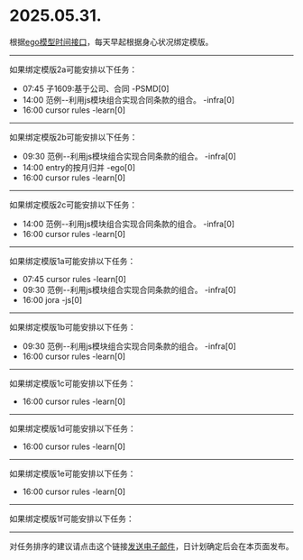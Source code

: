 # 2025.05.31.

根据[ego模型时间接口](https://gitee.com/hyg/blog/blob/master/timeflow.md)，每天早起根据身心状况绑定模版。

---
如果绑定模版2a可能安排以下任务：

- 07:45	子1609:基于公司、合同 -PSMD[0]
- 14:00	范例--利用js模块组合实现合同条款的组合。 -infra[0]
- 16:00	cursor rules -learn[0]

---
如果绑定模版2b可能安排以下任务：

- 09:30	范例--利用js模块组合实现合同条款的组合。 -infra[0]
- 14:00	entry的按月归并 -ego[0]
- 16:00	cursor rules -learn[0]

---
如果绑定模版2c可能安排以下任务：

- 14:00	范例--利用js模块组合实现合同条款的组合。 -infra[0]
- 16:00	cursor rules -learn[0]

---
如果绑定模版1a可能安排以下任务：

- 07:45	cursor rules -learn[0]
- 09:30	范例--利用js模块组合实现合同条款的组合。 -infra[0]
- 16:00	jora -js[0]

---
如果绑定模版1b可能安排以下任务：

- 09:30	范例--利用js模块组合实现合同条款的组合。 -infra[0]
- 16:00	cursor rules -learn[0]

---
如果绑定模版1c可能安排以下任务：

- 16:00	cursor rules -learn[0]

---
如果绑定模版1d可能安排以下任务：

- 16:00	cursor rules -learn[0]

---
如果绑定模版1e可能安排以下任务：

- 16:00	cursor rules -learn[0]

---
如果绑定模版1f可能安排以下任务：


---
对任务排序的建议请点击这个链接<a href="mailto:huangyg@mars22.com?subject=关于2025.05.31.任务排序的建议&body=date: 2025.05.31.%0D%0Afile: ../../blog/release/time/d.20250531.md%0D%0A---请勿修改邮件主题及以上内容---%0D%0A">发送电子邮件</a>，日计划确定后会在本页面发布。